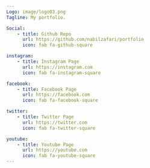 ```yaml
---
Logo: image/logo03.png
Tagline: My portfolio.

Social:
    - title: Github Repo
      url: https://github.com/nabilzafari/portfolio
      icon: fab fa-github-square

instagram:
    - title: Instagram Page
      url: https://instagram.com
      icon: fab fa-instagram-square

facebook:
    - title: Facebook Page
      url: https://facebook.com
      icon: fab fa-facebook-square

twitter:
    - title: Twitter Page
      url: https://twitter.com
      icon: fab fa-twitter-square

youtube:
    - title: Youtube Page
      url: https://youtube.com
      icon: fab fa-youtube-square 
---
```

